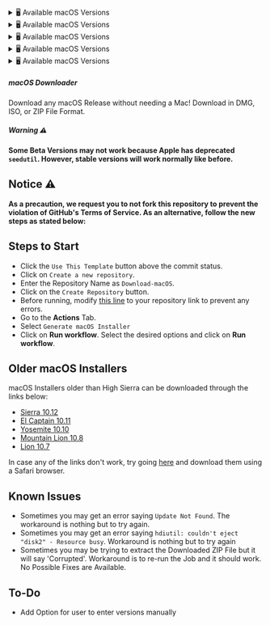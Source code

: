 <!-- BEGIN MACOS VERSIONS -->
<details>
<summary>🖥️ Available macOS Versions</summary>

* macOS Sequoia 15.2 (24C101) - 14.22GB
* macOS Sequoia 15.1.1 (24B2091) - 11.85GB
* macOS Sequoia 15.1.1 (24B91) - 13.55GB
* macOS Sequoia 15.1 (24B2083) - 11.85GB
* macOS Sequoia 15.1 (24B83) - 13.55GB
* macOS Sequoia 15.0.1 (24A348) - 13.48GB
* macOS Sequoia 15.0 (24A335) - 13.48GB
* macOS Sonoma 14.7.2 (23H311) - 12.71GB
* macOS Sonoma 14.7.1 (23H222) - 12.72GB
* macOS Sonoma 14.7 (23H124) - 12.72GB
* macOS Sonoma 14.6.1 (23G93) - 12.72GB
* macOS Sonoma 14.4.1 (23E224) - 12.68GB
* macOS Ventura 13.7.2 (22H313) - 11.36GB
* macOS Ventura 13.7.1 (22H221) - 11.37GB
* macOS Ventura 13.7 (22H123) - 11.37GB
* macOS Ventura 13.6.9 (22G830) - 11.36GB
* macOS Ventura 13.6.6 (22G630) - 11.36GB
* macOS Monterey 12.7.4 (21H1123) - 11.55GB

</details>
<details>
<summary>🖥️ Available macOS Versions</summary>

* macOS Sequoia 15.2 (24C101) - 14.22GB
* macOS Sequoia 15.1.1 (24B2091) - 11.85GB
* macOS Sequoia 15.1.1 (24B91) - 13.55GB
* macOS Sequoia 15.1 (24B2083) - 11.85GB
* macOS Sequoia 15.1 (24B83) - 13.55GB
* macOS Sequoia 15.0.1 (24A348) - 13.48GB
* macOS Sequoia 15.0 (24A335) - 13.48GB
* macOS Sonoma 14.7.2 (23H311) - 12.71GB
* macOS Sonoma 14.7.1 (23H222) - 12.72GB
* macOS Sonoma 14.7 (23H124) - 12.72GB
* macOS Sonoma 14.6.1 (23G93) - 12.72GB
* macOS Sonoma 14.4.1 (23E224) - 12.68GB
* macOS Ventura 13.7.2 (22H313) - 11.36GB
* macOS Ventura 13.7.1 (22H221) - 11.37GB
* macOS Ventura 13.7 (22H123) - 11.37GB
* macOS Ventura 13.6.9 (22G830) - 11.36GB
* macOS Ventura 13.6.6 (22G630) - 11.36GB
* macOS Monterey 12.7.4 (21H1123) - 11.55GB

</details>
<details>
<summary>🖥️ Available macOS Versions</summary>

* macOS Sequoia 15.1.1 (24B2091) - 11.85GB
* macOS Sequoia 15.1.1 (24B91) - 13.55GB
* macOS Sequoia 15.1 (24B2083) - 11.85GB
* macOS Sequoia 15.1 (24B83) - 13.55GB
* macOS Sequoia 15.0.1 (24A348) - 13.48GB
* macOS Sequoia 15.0 (24A335) - 13.48GB
* macOS Sonoma 14.7.1 (23H222) - 12.72GB
* macOS Sonoma 14.7 (23H124) - 12.72GB
* macOS Sonoma 14.6.1 (23G93) - 12.72GB
* macOS Sonoma 14.4.1 (23E224) - 12.68GB
* macOS Ventura 13.7.1 (22H221) - 11.37GB
* macOS Ventura 13.7 (22H123) - 11.37GB
* macOS Ventura 13.6.9 (22G830) - 11.36GB
* macOS Ventura 13.6.6 (22G630) - 11.36GB
* macOS Monterey 12.7.4 (21H1123) - 11.55GB

</details>
<details>
<summary>🖥️ Available macOS Versions</summary>

* macOS Sequoia 15.1.1 (24B2091) - 11.85GB
* macOS Sequoia 15.1.1 (24B91) - 13.55GB
* macOS Sequoia 15.1 (24B2083) - 11.85GB
* macOS Sequoia 15.1 (24B83) - 13.55GB
* macOS Sequoia 15.0.1 (24A348) - 13.48GB
* macOS Sequoia 15.0 (24A335) - 13.48GB
* macOS Sonoma 14.7.1 (23H222) - 12.72GB
* macOS Sonoma 14.7 (23H124) - 12.72GB
* macOS Sonoma 14.6.1 (23G93) - 12.72GB
* macOS Sonoma 14.4.1 (23E224) - 12.68GB
* macOS Ventura 13.7.1 (22H221) - 11.37GB
* macOS Ventura 13.7 (22H123) - 11.37GB
* macOS Ventura 13.6.9 (22G830) - 11.36GB
* macOS Ventura 13.6.6 (22G630) - 11.36GB
* macOS Monterey 12.7.4 (21H1123) - 11.55GB

</details>
<details>
<summary>🖥️ Available macOS Versions</summary>

* macOS Sequoia 15.1.1 (24B2091) - 11.85GB
* macOS Sequoia 15.1.1 (24B91) - 13.55GB
* macOS Sequoia 15.1 (24B2083) - 11.85GB
* macOS Sequoia 15.1 (24B83) - 13.55GB
* macOS Sequoia 15.0.1 (24A348) - 13.48GB
* macOS Sequoia 15.0 (24A335) - 13.48GB
* macOS Sonoma 14.7.1 (23H222) - 12.72GB
* macOS Sonoma 14.7 (23H124) - 12.72GB
* macOS Sonoma 14.6.1 (23G93) - 12.72GB
* macOS Sonoma 14.4.1 (23E224) - 12.68GB
* macOS Ventura 13.7.1 (22H221) - 11.37GB
* macOS Ventura 13.7 (22H123) - 11.37GB
* macOS Ventura 13.6.9 (22G830) - 11.36GB
* macOS Ventura 13.6.6 (22G630) - 11.36GB
* macOS Monterey 12.7.4 (21H1123) - 11.55GB

</details>


##### macOS Downloader

Download any macOS Release without needing a Mac! Download in DMG, ISO, or ZIP File Format.

##### Warning ⚠️

**Some Beta Versions may not work because Apple has deprecated `seedutil`. However, stable versions will work normally like before.**

## Notice ⚠️

**As a precaution, we request you to not fork this repository to prevent the violation of GitHub's Terms of Service. As an alternative, follow the new steps as stated below:**

## Steps to Start

- Click the `Use This Template` button above the commit status.
- Click on `Create a new repository`.
- Enter the Repository Name as `Download-macOS`.
- Click on the `Create Repository` button.
- Before running, modify [this line](https://github.com/Comp-Labs/Download-macOS/blob/a4e8e6849d7bd9563638d46e6db843e109e8156c/.github/workflows/generate-installer.yml#L36) to your repository link to prevent any errors.
- Go to the **Actions** Tab.
- Select `Generate macOS Installer`
- Click on **Run workflow**. Select the desired options and click on **Run workflow**.

## Older macOS Installers

macOS Installers older than High Sierra can be downloaded through the links below:

- [Sierra 10.12](http://updates-http.cdn-apple.com/2019/cert/061-39476-20191023-48f365f4-0015-4c41-9f44-39d3d2aca067/InstallOS.dmg)
- [EI Captain 10.11](http://updates-http.cdn-apple.com/2019/cert/061-41424-20191024-218af9ec-cf50-4516-9011-228c78eda3d2/InstallMacOSX.dmg)
- [Yosemite 10.10](http://updates-http.cdn-apple.com/2019/cert/061-41343-20191023-02465f92-3ab5-4c92-bfe2-b725447a070d/InstallMacOSX.dmg)
- [Mountain Lion 10.8](https://updates.cdn-apple.com/2021/macos/031-0627-20210614-90D11F33-1A65-42DD-BBEA-E1D9F43A6B3F/InstallMacOSX.dmg)
- [Lion 10.7](https://updates.cdn-apple.com/2021/macos/041-7683-20210614-E610947E-C7CE-46EB-8860-D26D71F0D3EA/InstallMacOSX.dmg)

In case any of the links don't work, try going [here](https://support.apple.com/en-in/102662#browser) and download them using a Safari browser.

## Known Issues

- Sometimes you may get an error saying `Update Not Found`. The workaround is nothing but to try again.
- Sometimes you may get an error saying `hdiutil: couldn't eject "disk2" - Resource busy`. Workaround is nothing but to try again
- Sometimes you may be trying to extract the Downloaded ZIP File but it will say 'Corrupted'. Workaround is to re-run the Job and it should work. No Possible Fixes are Available.

## To-Do

- Add Option for user to enter versions manually

